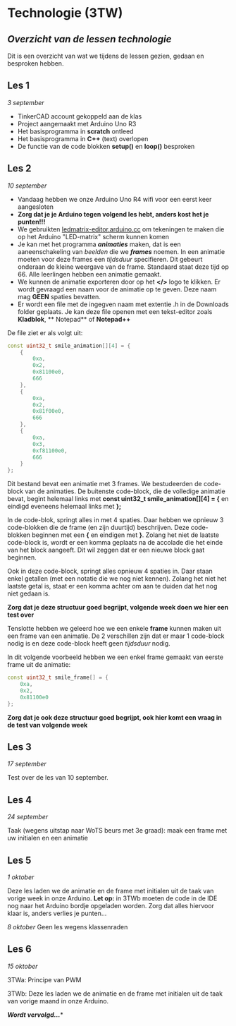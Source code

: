 # Technologie (3TW)
## _Overzicht van de lessen technologie_

Dit is een overzicht van wat we tijdens de lessen gezien, gedaan en besproken hebben. 

## Les 1 
_3 september_

- TinkerCAD account gekoppeld aan de klas
- Project aangemaakt met Arduino Uno R3
- Het basisprogramma in **scratch** ontleed
- Het basisprogramma in **C++** (text) overlopen
- De functie van de code blokken **setup()** en **loop()** besproken

## Les 2 
_10 september_

- Vandaag hebben we onze Arduino Uno R4 wifi voor een eerst keer aangesloten
- **Zorg dat je je Arduino tegen volgend les hebt, anders kost het je punten!!!**
- We gebruikten [ledmatrix-editor.arduino.cc](https://https://ledmatrix-editor.arduino.cc/) om tekeningen te maken die op het Arduino "LED-matrix" scherm kunnen komen
- Je kan met het programma **_animaties_** maken, dat is een aaneenschakeling van _beelden_ die we **_frames_** noemen. In een animatie moeten voor deze frames een _tijdsduur_ specifieren. Dit gebeurt onderaan de kleine weergave van de frame. Standaard staat deze tijd op 66. Alle leerlingen hebben een animatie gemaakt.
- We kunnen de animatie exporteren door op het **</>** logo te klikken. Er wordt gevraagd een naam voor de animatie op te geven. Deze naam mag **GEEN** spaties bevatten.
- Er wordt een file met de ingegven naam met extentie .h in de Downloads folder geplaats. Je kan deze file openen met een tekst-editor zoals **Kladblok**, ** Notepad** of **Notepad++**

De file ziet er als volgt uit:
```C++
const uint32_t smile_animation[][4] = {
	{
		0xa,
		0x2,
		0x81100e0,
		666
	},
	{
		0xa,
		0x2,
		0x81f00e0,
		666
	},
	{
		0xa,
		0x3,
		0xf81100e0,
		666
	}
};
```
Dit bestand bevat een animatie met 3 frames. We bestudeerden de code-block van de animaties. De buitenste code-block, die de volledige animatie bevat, begint helemaal links met **const uint32_t smile_animation[][4] = {** en eindigd eveneens helemaal links met **};** 

In de code-blok, springt alles in met 4 spaties. Daar hebben we opnieuw 3 code-blokken die de frame (en zijn duurtijd) beschrijven. Deze code-blokken beginnen met een **{** en eindigen met **}**. Zolang het niet de laatste code-block is, wordt er een komma geplaats na de accolade die het einde van het block aangeeft. Dit wil zeggen dat er een nieuwe block gaat beginnen.

Ook in deze code-block, springt alles opnieuw 4 spaties in. Daar staan enkel getallen (met een notatie die we nog niet kennen). Zolang het niet het laatste getal is, staat er een komma achter om aan te duiden dat het nog niet gedaan is.

**Zorg dat je deze structuur goed begrijpt, volgende week doen we hier een test over**

Tenslotte hebben we geleerd hoe we een enkele **frame** kunnen maken uit een frame van een animatie. De 2 verschillen zijn dat er maar 1 code-block nodig is en deze code-block heeft geen _tijdsduur_ nodig.

In dit volgende voorbeeld hebben we een enkel frame gemaakt van eerste frame uit de animatie:

```C++
const uint32_t smile_frame[] = {
	0xa,
	0x2,
	0x81100e0
};
```

**Zorg dat je ook deze structuur goed begrijpt, ook hier komt een vraag in de test van volgende week**

## Les 3 
_17 september_

Test over de les van 10 september. 

## Les 4
_24 september_

Taak (wegens uitstap naar WoTS beurs met 3e graad): maak een frame met uw initialen en een animatie 

## Les 5
_1 oktober_

Deze les laden we de animatie en de frame met initialen uit de taak van vorige week in onze Arduino.
**Let op:** in 3TWb moeten de code in de IDE nog naar het Arduino bordje opgeladen worden. Zorg dat alles hiervoor klaar is, anders verlies je punten... 

_8 oktober_
Geen les wegens klassenraden

## Les 6 
_15 oktober_

3TWa: Principe van PWM

3TWb: Deze les laden we de animatie en de frame met initialen uit de taak van vorige maand in onze Arduino.

**_Wordt vervolgd..._***
